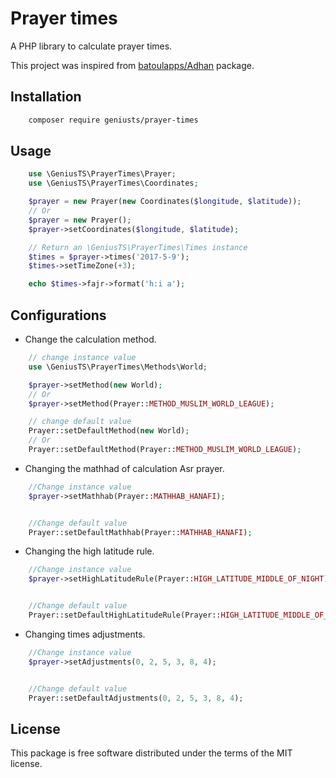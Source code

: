 # Prayer times

A PHP library to calculate prayer times.

This project was inspired from [batoulapps/Adhan](https://github.com/batoulapps/Adhan) package.

## Installation

```bash
	composer require geniusts/prayer-times
```

## Usage

```php
    use \GeniusTS\PrayerTimes\Prayer;
    use \GeniusTS\PrayerTimes\Coordinates;

    $prayer = new Prayer(new Coordinates($longitude, $latitude));
    // Or
    $prayer = new Prayer();
    $prayer->setCoordinates($longitude, $latitude);

    // Return an \GeniusTS\PrayerTimes\Times instance
    $times = $prayer->times('2017-5-9');
    $times->setTimeZone(+3);

    echo $times->fajr->format('h:i a');
```


## Configurations

* Change the calculation method.

```php
    // change instance value
    use \GeniusTS\PrayerTimes\Methods\World;

    $prayer->setMethod(new World);
    // Or
    $prayer->setMethod(Prayer::METHOD_MUSLIM_WORLD_LEAGUE);

    // change default value
    Prayer::setDefaultMethod(new World);
    // Or
    Prayer::setDefaultMethod(Prayer::METHOD_MUSLIM_WORLD_LEAGUE);
```

* Changing the mathhad of calculation Asr prayer.

```php
    //Change instance value
    $prayer->setMathhab(Prayer::MATHHAB_HANAFI);


    //Change default value
    Prayer::setDefaultMathhab(Prayer::MATHHAB_HANAFI);
```

* Changing the high latitude rule.

```php
    //Change instance value
    $prayer->setHighLatitudeRule(Prayer::HIGH_LATITUDE_MIDDLE_OF_NIGHT);


    //Change default value
    Prayer::setDefaultHighLatitudeRule(Prayer::HIGH_LATITUDE_MIDDLE_OF_NIGHT);
```

* Changing times adjustments.

```php
    //Change instance value
    $prayer->setAdjustments(0, 2, 5, 3, 8, 4);


    //Change default value
    Prayer::setDefaultAdjustments(0, 2, 5, 3, 8, 4);
```


## License

This package is free software distributed under the terms of the MIT license.
